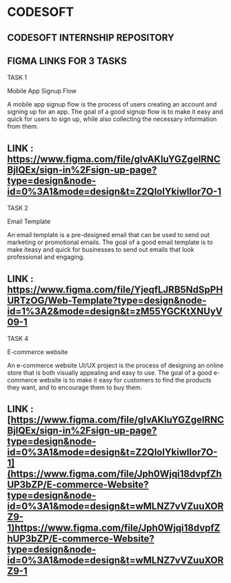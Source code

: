 # CODESOFT
CODESOFT INTERNSHIP REPOSITORY
-------------------------------
FIGMA LINKS FOR 3 TASKS
-------------------------------
TASK 1

Mobile App Signup Flow

A mobile app signup flow is the process of users creating an account and signing up for an app. The goal of a good signup flow is to make it easy and quick for users to sign up, while also collecting the necessary information from them.

LINK : https://www.figma.com/file/gIvAKluYGZgelRNCBjIQEx/sign-in%2Fsign-up-page?type=design&node-id=0%3A1&mode=design&t=Z2QlolYkiwllor7O-1
--------------------------------
TASK 2

Email Template

An email template is a pre-designed email that can be used to send out marketing or promotional emails. The goal of a good email template is to make iteasy and quick for businesses to send out emails that look professional and engaging.

LINK : https://www.figma.com/file/YjeqfLJRB5NdSpPHURTzOG/Web-Template?type=design&node-id=1%3A2&mode=design&t=zM55YGCKtXNUyV09-1
--------------------------------
TASK 4

E-commerce website

An e-commerce website UI/UX project is the process of designing an online store that is both visually appealing and easy to use. The goal of a good e-commerce website is to make it easy for customers to find the products they want, and to encourage them to buy them.

LINK : [https://www.figma.com/file/gIvAKluYGZgelRNCBjIQEx/sign-in%2Fsign-up-page?type=design&node-id=0%3A1&mode=design&t=Z2QlolYkiwllor7O-1](https://www.figma.com/file/Jph0Wjqi18dvpfZhUP3bZP/E-commerce-Website?type=design&node-id=0%3A1&mode=design&t=wMLNZ7vVZuuXORZ9-1)https://www.figma.com/file/Jph0Wjqi18dvpfZhUP3bZP/E-commerce-Website?type=design&node-id=0%3A1&mode=design&t=wMLNZ7vVZuuXORZ9-1
--------------------------------
